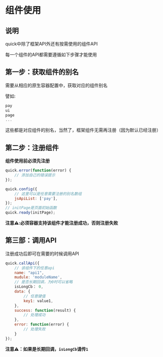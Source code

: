 # 组件使用

## 说明

quick中除了框架API外还有按需使用的组件API

每一个组件的API都需要遵循如下步骤才能使用

## 第一步：获取组件的别名

需要从相应的原生容器配置中，获取对应的组件别名

譬如: 

```js
pay
ui
page
...
```

这些都是对应组件的别名，当然了，框架组件无需再注册（因为默认已经注册）

## 第二步：注册组件

__组件使用前必须先注册__

```js
quick.error(function(error) {
    // 添加自己的错误提示
});

quick.config({
    // 这里可以是任意需要注册的别名数组
    jsApiList: ['pay'],
});
// initPage是页面初始函数
quick.ready(initPage);
```

__注意⚠️:必须容器支持该组件才能注册成功，否则注册失败__

##  第三部：调用API

注册成功后即可在需要的时候调用API

```js
quick.callApi({
    // 该组件下的任意api
    name: "api1",
    mudule: 'moduleName',
    // 是否长期回调，为0时可以省略
    isLongCb： 0,
    data: {
        // 任意键值
        key1: value1,
    },
    success: function(result) {
        // 处理成功
    },
    error: function(error) {
        // 处理失败
    }
});
```

__注意⚠️：如果是长期回调，`isLongCb`请传`1`__
